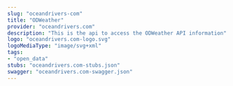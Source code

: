 ```yaml
---
slug: "oceandrivers-com"
title: "ODWeather"
provider: "oceandrivers.com"
description: "This is the api to access the ODWeather API information"
logo: "oceandrivers.com-logo.svg"
logoMediaType: "image/svg+xml"
tags:
- "open_data"
stubs: "oceandrivers.com-stubs.json"
swagger: "oceandrivers.com-swagger.json"
---
```

